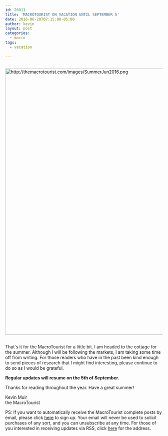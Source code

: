 ```yaml
---
id: 26011
title: 'MACROTOURIST ON VACATION UNTIL SEPTEMBER 5'
date: 2016-06-20T07:15:00-05:00
author: kevin
layout: post
categories:
  - macro
tags:
  - vacation
   
---
```

<a href="http://themacrotourist.com/images/SummerJun2016.png"><img src="http://themacrotourist.com/images/SummerJun2016.png" alt="http://themacrotourist.com/images/SummerJun2016.png" width="750" height="850" style="margin:30px auto;display:block;"></a>

That's it for the MacroTourist for a little bit.  I am headed to the cottage for the summer.  Although I will be following the markets, I am taking some time off from writing.  For those readers who have in the past been kind enough to send pieces of research that I might find interesting, please continue to do so as I would be grateful.  

**Regular updates will resume on the 5th of September.**  

Thanks for reading throughout the year.  Have a great summer!

Kevin Muir  
the MacroTourist  

PS:  If you want to automatically receive the MacroTourist complete posts by email, please click [here](<http://themacrotourist.com/Subscribe.html>) to sign up.  Your email will never be used to solicit purchases of any sort, and you can unsubscribe at any time.  For those of you interested in receiving updates via RSS, click [here](<http://themacrotourist.com/feed.xml>) for the address.
